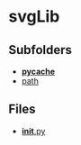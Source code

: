 # svgLib

## Subfolders

- [__pycache__](__pycache__)
- [path](path)

## Files

- [__init__.py](__init__.py)
